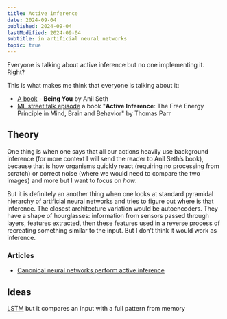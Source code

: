 ```yaml
---
title: Active inference
date: 2024-09-04
published: 2024-09-04
lastModified: 2024-09-04
subtitle: in artificial neural networks
topic: true
---
```

Everyone is talking about active inference but no one implementing it. Right?

This is what makes me think that everyone is talking about it:

- [A book](https://putanumonit.com/2023/08/19/seth-explains-consciousness/ "https://putanumonit.com/2023/08/19/seth-explains-consciousness/")  - **Being You** by Anil Seth
- [ML street talk episode](https://m.youtube.com/watch?v=bk_xCikDUDQ) a book "**Active Inference**: The Free Energy Principle in Mind, Brain and Behavior" by Thomas Parr

## Theory

One thing is when one says that all our actions heavily use background inference (for more context I will send the reader to Anil Seth’s book), because that is how organisms quickly react (requiring no processing from scratch) or correct noise (where we would need to compare the two images) and more but I want to focus on _how_.

But it is definitely an another thing when one looks at standard pyramidal hierarchy of artificial neural networks and tries to figure out where is that inference. The closest architecture variation would be autoencoders. They have a shape of hourglasses: information from sensors passed through layers, features extracted, then these features used in a reverse process of recreating something similar to the input. But I don’t think it would work as inference.

### Articles

- [Canonical neural networks perform active inference](https://www.nature.com/articles/s42003-021-02994-2#Equ6)

## Ideas

[LSTM](/ai/long-short-term-memory) but it compares an input with a full pattern from memory
